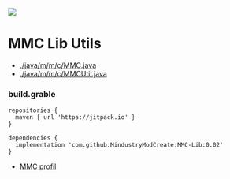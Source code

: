 [![](https://jitpack.io/v/MindustryModCreate/MMC-Lib.svg)](https://jitpack.io/#MindustryModCreate/MMC-Lib)
# MMC Lib Utils
* [./java/m/m/c/MMC.java](https://github.com/MindustryModCreate/MMC-Lib/blob/main/lib/src/main/java/m/m/c/MMC.java)
* [./java/m/m/c/MMCUtil.java](https://github.com/MindustryModCreate/MMC-Lib/blob/main/lib/src/main/java/m/m/c/MMCUtil.java)

### build.grable
```
repositories {
  maven { url 'https://jitpack.io' }
}

dependencies {
  implementation 'com.github.MindustryModCreate:MMC-Lib:0.02'
}
```

* [MMC profil](https://github.com/MindustryModCreate/MindustryModCreate)
